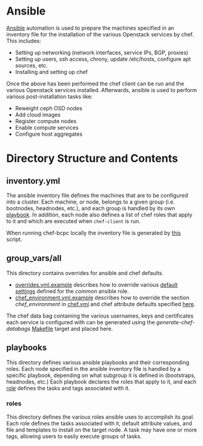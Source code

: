 
# Ansible

[Ansible](https://docs.ansible.com/ansible/latest/index.html) automation is
used to prepare the machines specified in an inventory file for the
installation of the various Openstack services by chef. This includes:
- Setting up networking (network interfaces, service IPs, BGP, proxies)
- Setting up users, ssh access, chrony, update /etc/hosts, configure apt
    sources, etc.
- Installing and setting up chef

Once the above has been performed the chef client can be run and the various
Openstack services installed. Afterwards, ansible is used to perform various
post-installation tasks like:
- Reweight ceph OSD nodes
- Add cloud images
- Register compute nodes
- Enable compute services
- Configure host aggregates

# Directory Structure and Contents

## inventory.yml

The ansible inventory file defines the machines that are to be configured into
a cluster. Each machine, or node, belongs to a given group (i.e. bootnodes,
headnodes, etc.), and each group is handled by its own [playbook](#playbooks).
In addition, each node also defines a list of chef roles that apply to it and
which are executed when `chef-client` is run.

When running chef-bcpc locally the inventory file is generated by
[this](../virtual/bin/create-virtual-environment.sh) script.

## group_vars/all

This directory contains overrides for ansible and chef defaults.

- [overrides.yml.example](group_vars/all/overrides.yml.example) describes how
to override various
[default settings](playbooks/roles/common/defaults/main/base.yml) defined for
the *common* ansible role.
- [chef_environment.yml.example](group_vars/all/chef_environment.yml.example)
describes how to override the section *chef_environment* in
[chef.yml](playbooks/roles/common/defaults/main/chef.yml) and chef attribute
defaults specified [here](../chef/cookbooks/bcpc/attributes/).

The chef data bag containing the various usernames, keys and certificates each
service is configured with can be generated using the *generate-chef-databags*
[Makefile](../Makefile) target and placed here.

## playbooks

This directory defines various ansible playbooks and their corresponding roles.
Each node specified in the ansible inventory file is handled by a specific
playbook, depending on what subgroup it is defined in (bootstraps, headnodes,
etc.) Each playbook declares the roles that apply to it, and each [role](#roles)
defines the tasks and tags associated with it.

### roles

This directory defines the various roles ansible uses to accomplish its goal.
Each role defines the tasks associated with it, default attribute values, and
file and templates to install on the target node. A task may have one or more
tags, allowing users to easily execute groups of tasks.
